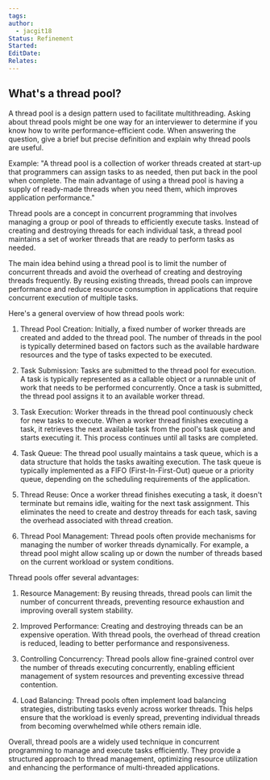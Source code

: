 ```yaml
---
tags: 
author:
  - jacgit18
Status: Refinement
Started: 
EditDate: 
Relates:
---
```

  ## What's a thread pool?

A thread pool is a design pattern used to facilitate multithreading. Asking about thread pools might be one way for an interviewer to determine if you know how to write performance-efficient code. When answering the question, give a brief but precise definition and explain why thread pools are useful.

Example: "A thread pool is a collection of worker threads created at start-up that programmers can assign tasks to as needed, then put back in the pool when complete. The main advantage of using a thread pool is having a supply of ready-made threads when you need them, which improves application performance."



Thread pools are a concept in concurrent programming that involves managing a group or pool of threads to efficiently execute tasks. Instead of creating and destroying threads for each individual task, a thread pool maintains a set of worker threads that are ready to perform tasks as needed.

The main idea behind using a thread pool is to limit the number of concurrent threads and avoid the overhead of creating and destroying threads frequently. By reusing existing threads, thread pools can improve performance and reduce resource consumption in applications that require concurrent execution of multiple tasks.

Here's a general overview of how thread pools work:

1. Thread Pool Creation: Initially, a fixed number of worker threads are created and added to the thread pool. The number of threads in the pool is typically determined based on factors such as the available hardware resources and the type of tasks expected to be executed.
    
2. Task Submission: Tasks are submitted to the thread pool for execution. A task is typically represented as a callable object or a runnable unit of work that needs to be performed concurrently. Once a task is submitted, the thread pool assigns it to an available worker thread.
    
3. Task Execution: Worker threads in the thread pool continuously check for new tasks to execute. When a worker thread finishes executing a task, it retrieves the next available task from the pool's task queue and starts executing it. This process continues until all tasks are completed.
    
4. Task Queue: The thread pool usually maintains a task queue, which is a data structure that holds the tasks awaiting execution. The task queue is typically implemented as a FIFO (First-In-First-Out) queue or a priority queue, depending on the scheduling requirements of the application.
    
5. Thread Reuse: Once a worker thread finishes executing a task, it doesn't terminate but remains idle, waiting for the next task assignment. This eliminates the need to create and destroy threads for each task, saving the overhead associated with thread creation.
    
6. Thread Pool Management: Thread pools often provide mechanisms for managing the number of worker threads dynamically. For example, a thread pool might allow scaling up or down the number of threads based on the current workload or system conditions.
    

Thread pools offer several advantages:

1. Resource Management: By reusing threads, thread pools can limit the number of concurrent threads, preventing resource exhaustion and improving overall system stability.
    
2. Improved Performance: Creating and destroying threads can be an expensive operation. With thread pools, the overhead of thread creation is reduced, leading to better performance and responsiveness.
    
3. Controlling Concurrency: Thread pools allow fine-grained control over the number of threads executing concurrently, enabling efficient management of system resources and preventing excessive thread contention.
    
4. Load Balancing: Thread pools often implement load balancing strategies, distributing tasks evenly across worker threads. This helps ensure that the workload is evenly spread, preventing individual threads from becoming overwhelmed while others remain idle.
    

Overall, thread pools are a widely used technique in concurrent programming to manage and execute tasks efficiently. They provide a structured approach to thread management, optimizing resource utilization and enhancing the performance of multi-threaded applications.